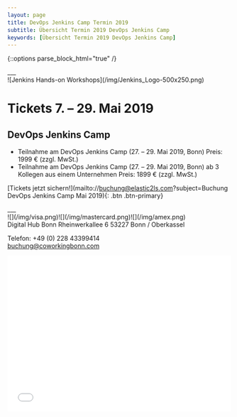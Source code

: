 ```yaml
---
layout: page
title: DevOps Jenkins Camp Termin 2019
subtitle: Übersicht Termin 2019 DevOps Jenkins Camp
keywords: [Übersicht Termin 2019 DevOps Jenkins Camp]
---
```

{::options parse_block_html="true" /}
<div class="slider">
___
<div id="carousel" class="carousel">
<div class="carousel-inner">
![Jenkins Hands-on Workshops](/img/Jenkins_Logo-500x250.png)

# Tickets 7\. – 29\. Mai 2019

## DevOps Jenkins Camp


* Teilnahme am DevOps Jenkins Camp (27\. – 29\. Mai 2019, Bonn) Preis: 1999 € (zzgl. MwSt.)
* Teilnahme am DevOps Jenkins Camp (27\. – 29\. Mai 2019, Bonn) ab 3 Kollegen aus einem Unternehmen Preis: 1899 € (zzgl. MwSt.)  

[Tickets jetzt sichern!](mailto://buchung@elastic2ls.com?subject=Buchung DevOps Jenkins Camp Mai 2019){: .btn .btn-primary}

</div>
___
</div>
</div>

<div class="offer_payment">![](/img/visa.png)![](/img/mastercard.png)![](/img/amex.png)
</div>

<div class="offer_location">
Digital Hub Bonn Rheinwerkallee 6  
53227 Bonn / Oberkassel

Telefon: +49 (0) 228 43399414  
buchung@coworkingbonn.com
</div>

<div class="offer_map">

<div class="col-md-24">
<iframe scrolling="no" marginheight="0" marginwidth="0" src="../info/osm_digital_hub_bonn.html?lat=50.71741,lon=7.15315,info=,zoom=15" width="100%" height="350" frameborder="0">
</iframe>
</div>
